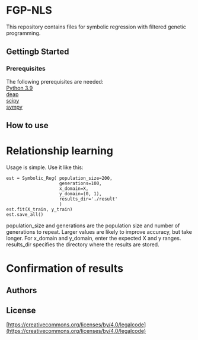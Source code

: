 # FGP-NLS
This repository contains files for symbolic regression with filtered genetic programming.

## Gettingb Started
### Prerequisites
The following prerequisites are needed:  
[Python 3.9](https://www.python.org/downloads/release/python-390/)  
[deap](https://github.com/DEAP/deap)  
[scipy](https://github.com/scipy/scipy)  
[sympy](https://github.com/sympy/sympy)  

## How to use  
# Relationship learning
Usage is simple. Use it like this:
```
est = Symbolic_Reg( population_size=200,
                    generations=100,
                    x_domain=X,
                    y_domain=(0, 1),
                    results_dir='./result'
                    )
est.fit(X_train, y_train)
est.save_all()
```
population_size and generations are the population size and number of generations to repeat. Larger values are likely to improve accuracy, but take longer. For x_domain and y_domain, enter the expected X and y ranges. results_dir specifies the directory where the results are stored.

# Confirmation of results  


## Authors  
  

## License  
[https://creativecommons.org/licenses/by/4.0/legalcode](https://creativecommons.org/licenses/by/4.0/legalcode)
